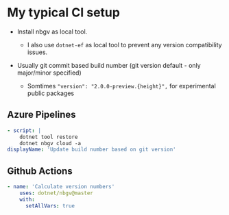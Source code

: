 # My typical CI setup

* Install nbgv as local tool.
  * I also use `dotnet-ef` as local tool to prevent any version compatibility issues.

* Usually git commit based build number (git version default - only major/minor specified)
  * Somtimes `"version": "2.0.0-preview.{height}",` for experimental public packages

## Azure Pipelines

```yaml
- script: |
    dotnet tool restore
    dotnet nbgv cloud -a
displayName: 'Update build number based on git version'
```

## Github Actions

```yaml
- name: 'Calculate version numbers'
    uses: dotnet/nbgv@master
    with:
      setAllVars: true
```
